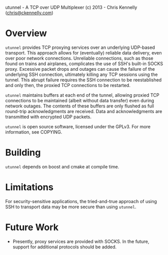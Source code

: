 utunnel - A TCP over UDP Multiplexer
(c) 2013 - Chris Kennelly (chris@ckennelly.com)

Overview
========

`utunnel` provides TCP proxying services over an underlying UDP-based transport.  This approach allows for (eventually) reliable data delivery, even over poor network connections.  Unreliable connections, such as those found on trains and airplanes, complicates the use of SSH's built-in SOCKS proxy.  Excessive packet drops and outages can cause the failure of the underlying SSH connection, ultimately killing any TCP sessions using the tunnel.  This abrupt failure requires the SSH connection to be reestablished and only then, the proxied TCP connections to be restarted.

`utunnel` maintains buffers at each end of the tunnel, allowing proxied TCP connections to be maintained (albeit without data transfer) even during network outages.  The contents of these buffers are only flushed as full round-trip acknowledgments are received.  Data and acknowledgments are transmitted with encrypted UDP packets.

`utunnel` is open source software, licensed under the GPLv3.  For more information, see COPYING.

Building
========

`utunnel` depends on boost and cmake at compile time.

Limitations
===========

For security-sensitive applications, the tried-and-true approach of using SSH to transport data may be more secure than using `utunnel`.

Future Work
===========

* Presently, proxy services are provided with SOCKS.  In the future, support for additional protocols should be added.
